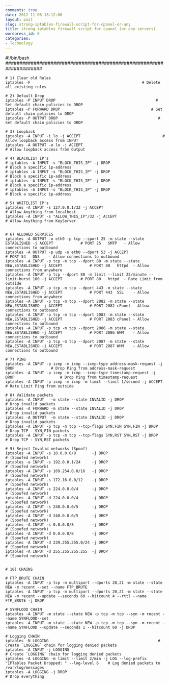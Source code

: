 ```yaml
---
comments: true
date: 2012-11-06 18:12:00
layout: post
slug: strong-iptables-firewall-script-for-cpanel-or-any
title: strong iptables firewall script for cpanel (or any servers)
wordpress_id: 6
categories:
- Technology
---
```


#!/bin/bash
    #####################################################################
    
    # 1) Clear old Rules
    iptables -F                                                 # Delete all existing rules
    
    # 2) Default Drop
    iptables -P INPUT DROP                                            # Set default chain policies to DROP
    iptables -P FORWARD DROP                                        # Set default chain policies to DROP
    iptables -P OUTPUT DROP                                            # Set default chain policies to DROP
    
    # 3) Loopback                                                     
    iptables -A INPUT -i lo -j ACCEPT                                    # Allow loopback access from INPUT
    iptables -A OUTPUT -o lo -j ACCEPT                                    # Allow loopback access from Output
    
    # 4) BLACKLIST IP's
    # iptables -A INPUT -s "BLOCK_THIS_IP" -j DROP                                # Block a specific ip-address
    # iptables -A INPUT -s "BLOCK_THIS_IP" -j DROP                                # Block a specific ip-address
    # iptables -A INPUT -s "BLOCK_THIS_IP" -j DROP                                # Block a specific ip-address
    # iptables -A INPUT -s "BLOCK_THIS_IP" -j DROP                                # Block a specific ip-address
    
    # 5) WHITELIST IP's
    iptables -A INPUT -s 127.0.0.1/32 -j ACCEPT                                # Allow Anything from localhost     
    iptables -A INPUT -s "ALLOW_THIS_IP"/32 -j ACCEPT                                # Allow Anything from KeyServer
    
    
    # 6) ALLOWED SERVICES
    iptables -A OUTPUT -o eth0 -p tcp --sport 25 -m state --state ESTABLISHED -j ACCEPT            # PORT 25   SMTP   - Allow connections to outbound
    iptables -A OUTPUT -p udp -o eth0 --dport 53 -j ACCEPT                            # PORT 54   DNS    - Allow connections to outbound 
    iptables -A INPUT -p tcp -m tcp --dport 80 -m state --state NEW,ESTABLISHED -j ACCEPT            # PORT 80   httpd  - Allow connections from anywhere
    iptables -A INPUT -p tcp --dport 80 -m limit --limit 25/minute --limit-burst 100 -j ACCEPT        # PORT 80   httpd  - Rate Limit from outside
    iptables -A INPUT -p tcp -m tcp --dport 443 -m state --state NEW,ESTABLISHED -j ACCEPT            # PORT 443  SSL    - Allow connections from anywhere
    iptables -A INPUT -p tcp -m tcp --dport 2082 -m state --state NEW,ESTABLISHED -j ACCEPT            # PORT 2082 cPanel - Allow connections to outbound 
    iptables -A INPUT -p tcp -m tcp --dport 2083 -m state --state NEW,ESTABLISHED -j ACCEPT            # PORT 2083 cPanel - Allow connections to outbound 
    iptables -A INPUT -p tcp -m tcp --dport 2086 -m state --state NEW,ESTABLISHED -j ACCEPT            # PORT 2086 WHM    - Allow connections to outbound 
    iptables -A INPUT -p tcp -m tcp --dport 2087 -m state --state NEW,ESTABLISHED -j ACCEPT            # PORT 2087 WHM    - Allow connections to outbound 
    
    # 7) PING
    iptables -A INPUT -p icmp -m icmp --icmp-type address-mask-request -j DROP                # Drop Ping from address-mask-request
    iptables -A INPUT -p icmp -m icmp --icmp-type timestamp-request -j DROP                    # Drop Ping from timestamp-request
    iptables -A INPUT -p icmp -m icmp -m limit --limit 1/second -j ACCEPT                     # Rate Limit Ping from outside 
    
    # 8) Validate packets
    iptables -A INPUT   -m state --state INVALID -j DROP                            # Drop invalid packets 
    iptables -A FORWARD -m state --state INVALID -j DROP                            # Drop invalid packets 
    iptables -A OUTPUT  -m state --state INVALID -j DROP                            # Drop invalid packets 
    iptables -A INPUT -p tcp -m tcp --tcp-flags SYN,FIN SYN,FIN -j DROP                    # Drop TCP - SYN,FIN packets 
    iptables -A INPUT -p tcp -m tcp --tcp-flags SYN,RST SYN,RST -j DROP                    # Drop TCP - SYN,RST packets 
    
    # 9) Reject Invalid networks (Spoof)
    iptables -A INPUT -s 10.0.0.0/8       -j DROP                                # (Spoofed network)
    iptables -a INPUT -s 192.0.0.1/24     -j DROP                                # (Spoofed network)
    iptables -A INPUT -s 169.254.0.0/16   -j DROP                                # (Spoofed network)
    iptables -A INPUT -s 172.16.0.0/12    -j DROP                                # (Spoofed network)
    iptables -A INPUT -s 224.0.0.0/4      -j DROP                                # (Spoofed network)
    iptables -A INPUT -d 224.0.0.0/4      -j DROP                                # (Spoofed network)
    iptables -A INPUT -s 240.0.0.0/5      -j DROP                                # (Spoofed network)
    iptables -A INPUT -d 240.0.0.0/5      -j DROP                                # (Spoofed network)
    iptables -A INPUT -s 0.0.0.0/8        -j DROP                                # (Spoofed network)
    iptables -A INPUT -d 0.0.0.0/8        -j DROP                                # (Spoofed network)
    iptables -A INPUT -d 239.255.255.0/24 -j DROP                                # (Spoofed network)
    iptables -A INPUT -d 255.255.255.255  -j DROP                                # (Spoofed network)
    
    
    # 10) CHAINS
    
    # FTP_BRUTE CHAIN
    iptables -A INPUT -p tcp -m multiport --dports 20,21 -m state --state NEW -m recent --set --name FTP_BRUTE
    iptables -A INPUT -p tcp -m multiport --dports 20,21 -m state --state NEW -m recent --update --seconds 60 --hitcount 4 --rttl --name FTP_BRUTE -j DROP
    
    # SYNFLOOD CHAIN
    iptables -A INPUT -m state --state NEW -p tcp -m tcp --syn -m recent --name SYNFLOOD--set                        
    iptables -A INPUT -m state --state NEW -p tcp -m tcp --syn -m recent --name SYNFLOOD --update --seconds 1 --hitcount 60 -j DROP
    
    # Logging CHAIN
    iptables -N LOGGING                                                # Create `LOGGING` chain for logging denied packets
    iptables -A INPUT -j LOGGING                                            # Create `LOGGING` chain for logging denied packets     
    iptables -A LOGGING -m limit --limit 2/min -j LOG --log-prefix "IPTables Packet Dropped: " --log-level 6    # Log denied packets to /var/log/messages
    iptables -A LOGGING -j DROP                                            # Drop everything
    
